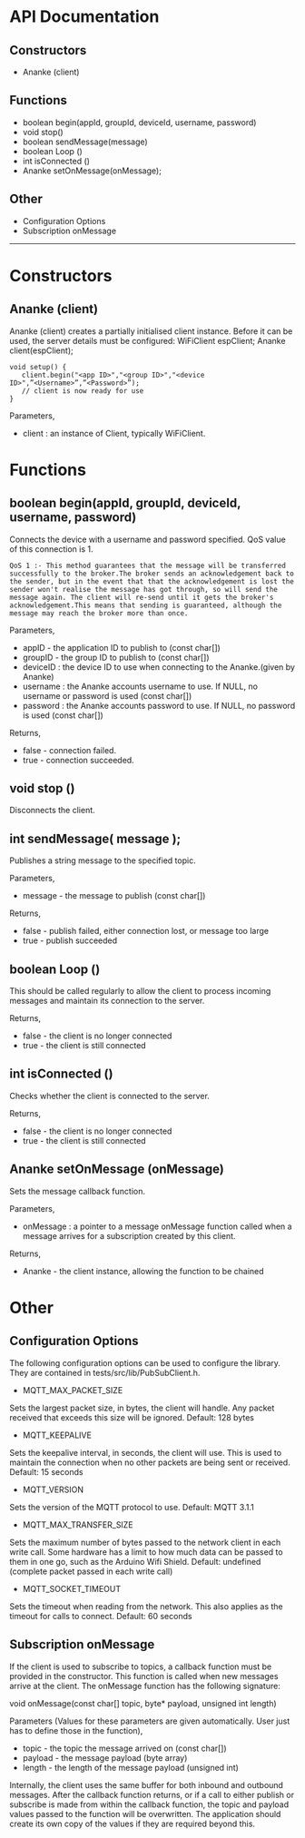 # API Documentation

## Constructors
 - Ananke (client)
## Functions
 - boolean begin(appId, groupId, deviceId, username, password)
 - void stop()
 - boolean sendMessage(message)
 - boolean Loop ()
 - int isConnected ()
 - Ananke setOnMessage(onMessage);
## Other
 - Configuration Options
 - Subscription onMessage


************************************************************************************************************************************
# Constructors

## Ananke (client)
Ananke (client)
creates a partially initialised client instance.
Before it can be used, the server details must be configured:
WiFiClient espClient;
Ananke client(espClient);

```
void setup() {
   client.begin("<app ID>","<group ID>","<device ID>",”<Username>”,”<Password>”);
   // client is now ready for use
}
```
 
Parameters,
 - client : an instance of Client, typically WiFiClient.


# Functions

## boolean begin(appId, groupId, deviceId, username, password)
Connects the device with a username and password specified. QoS value of this connection is 1.

    QoS 1 :- This method guarantees that the message will be transferred successfully to the broker.The broker sends an acknowledgement back to the sender, but in the event that that the acknowledgement is lost the sender won't realise the message has got through, so will send the message again. The client will re-send until it gets the broker's acknowledgement.This means that sending is guaranteed, although the message may reach the broker more than once.

Parameters,
 - appID - the application ID to publish to (const char[])
 - groupID - the group ID to publish to (const char[])
 - deviceID : the device ID to use when connecting to the Ananke.(given by Ananke)
 - username : the Ananke accounts username to use. If NULL, no username or password is used (const char[])
 - password : the Ananke accounts password to use. If NULL, no password is used (const char[])
 
Returns,
 - false - connection failed.
 - true - connection succeeded.


## void stop ()
Disconnects the client.

## int sendMessage( message );
Publishes a string message to the specified topic.

Parameters,
 - message - the message to publish (const char[])
 
Returns,
 - false - publish failed, either connection lost, or message too large
 - true - publish succeeded

## boolean Loop ()
This should be called regularly to allow the client to process incoming messages and maintain its connection to the server.

Returns,
 - false - the client is no longer connected
 - true - the client is still connected

## int isConnected ()
Checks whether the client is connected to the server.

Returns,
 - false - the client is no longer connected
 - true - the client is still connected

## Ananke setOnMessage (onMessage)
Sets the message callback function.

Parameters,
 - onMessage : a pointer to a message onMessage function called when a message arrives for a subscription created by this client.
 
Returns,
 - Ananke - the client instance, allowing the function to be chained


# Other

## Configuration Options

The following configuration options can be used to configure the library. They are contained in tests/src/lib/PubSubClient.h.

 - MQTT_MAX_PACKET_SIZE
 
Sets the largest packet size, in bytes, the client will handle. Any packet received that exceeds this size will be ignored.
Default: 128 bytes

 - MQTT_KEEPALIVE 
 
Sets the keepalive interval, in seconds, the client will use. This is used to maintain the connection when no other packets are being sent or received.
Default: 15 seconds

 - MQTT_VERSION 
 
Sets the version of the MQTT protocol to use.
Default: MQTT 3.1.1

 - MQTT_MAX_TRANSFER_SIZE
 
Sets the maximum number of bytes passed to the network client in each write call. Some hardware has a limit to how much data can be passed to them in one go, such as the Arduino Wifi Shield.
Default: undefined (complete packet passed in each write call)

 - MQTT_SOCKET_TIMEOUT
 
Sets the timeout when reading from the network. This also applies as the timeout for calls to connect.
Default: 60 seconds

## Subscription onMessage

If the client is used to subscribe to topics, a callback function must be provided in the constructor. This function is called when new messages arrive at the client.
The onMessage function has the following signature:

void onMessage(const char[] topic, byte* payload, unsigned int length)

Parameters (Values for these parameters are given automatically. User just has to define those in the function),
 - topic - the topic the message arrived on (const char[])
 - payload - the message payload (byte array)
 - length - the length of the message payload (unsigned int)

Internally, the client uses the same buffer for both inbound and outbound messages. After the callback function returns, or if a call to either publish or subscribe is made from within the callback function, the topic and payload values passed to the function will be overwritten. The application should create its own copy of the values if they are required beyond this.
